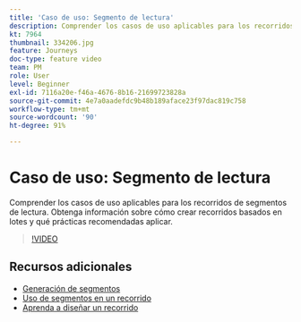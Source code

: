 ```yaml
---
title: 'Caso de uso: Segmento de lectura'
description: Comprender los casos de uso aplicables para los recorridos de segmentos de lectura. Obtenga información sobre cómo crear recorridos basados en lotes y qué prácticas recomendadas aplicar.
kt: 7964
thumbnail: 334206.jpg
feature: Journeys
doc-type: feature video
team: PM
role: User
level: Beginner
exl-id: 7116a20e-f46a-4676-8b16-21699723828a
source-git-commit: 4e7a0aadefdc9b48b189aface23f97dac819c758
workflow-type: tm+mt
source-wordcount: '90'
ht-degree: 91%

---
```


# Caso de uso: Segmento de lectura

Comprender los casos de uso aplicables para los recorridos de segmentos de lectura. Obtenga información sobre cómo crear recorridos basados en lotes y qué prácticas recomendadas aplicar.

>[!VIDEO](https://video.tv.adobe.com/v/334206?quality=12)

## Recursos adicionales

* [Generación de segmentos](https://experienceleague.adobe.com/docs/journey-optimizer/using/segment/segments/creating-a-segment.html)
* [Uso de segmentos en un recorrido](https://experienceleague.adobe.com/docs/journey-optimizer/using/orchestrate-journeys/about-journey-building/read-segment.html?lang=es)
* [Aprenda a diseñar un recorrido](https://experienceleague.adobe.com/docs/journey-optimizer/using/orchestrate-journeys/create-journey/using-the-journey-designer.html?lang=es)
